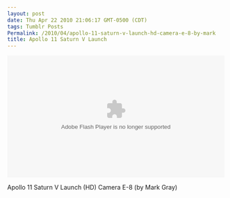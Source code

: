 ```yaml
---
layout: post
date: Thu Apr 22 2010 21:06:17 GMT-0500 (CDT)
tags: Tumblr Posts
Permalink: /2010/04/apollo-11-saturn-v-launch-hd-camera-e-8-by-mark
title: Apollo 11 Saturn V Launch
---
```


<object type="application/x-shockwave-flash" data="http://vimeo.com/moogaloop.swf" width="500" height="281"><param name="allowscriptaccess" value="always"><param name="allowfullscreen" value="true"><param name="movie" value="http://vimeo.com/moogaloop.swf"><param name="flashvars" value="clip_id=4366695&amp;server=vimeo.com&amp;fullscreen=1&amp;show_title=1&amp;show_byline=1&amp;show_portrait=1&amp;color=00ADEF"></object>

Apollo 11 Saturn V Launch (HD) Camera E-8 (by Mark Gray)